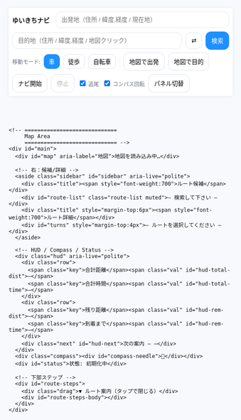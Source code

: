 <!doctype html>
<html lang="ja">
<head>
  <meta charset="utf-8" />
  <meta name="viewport" content="width=device-width,initial-scale=1,viewport-fit=cover" />
  <title>ゆいきちナビ — 超超完全版</title>

  <!-- Leaflet CSS -->
  <link rel="stylesheet" href="https://unpkg.com/leaflet@1.9.4/dist/leaflet.css" />

  <style>
    /* =============================
       1) Theme / Base
       ============================= */
    :root{
      --accent:#1e90ff;
      --bg:#f7f9fc;
      --ink:#111;
      --card:#fff;
      --muted:#6b7280;
      --ok:#2ecc71;
      --warn:#ff9800;
      --danger:#e53935;
    }
    html,body{
      height:100%;
      margin:0;
      background:var(--bg);
      color:var(--ink);
      font-family: system-ui,-apple-system,Segoe UI,Roboto,"Noto Sans JP",sans-serif;
      -webkit-font-smoothing:antialiased;
      -moz-osx-font-smoothing:grayscale;
    }
    #app{
      height:100%;
      display:flex;
      flex-direction:column;
    }

    /* =============================
       2) Top Toolbar (outside the map)
       ============================= */
    header.toolbar{
      background:var(--card);
      box-shadow:0 1px 8px rgba(0,0,0,.06);
      padding:8px;
      position:relative;
      z-index:1000;
    }
    .bar{
      display:flex;
      gap:8px;
      align-items:center;
      flex-wrap:wrap;
    }
    .brand{ font-weight:800; margin-right:6px }
    .ipt{
      padding:10px 12px;
      border:1px solid #e4e8ee;
      border-radius:12px;
      min-width:220px;
      flex:1 1 260px;
      background:#fff;
    }
    .btn{
      padding:10px 12px;
      border:1px solid #dfe3ea;
      border-radius:12px;
      background:#fff;
      cursor:pointer;
      user-select:none;
    }
    .btn.primary{ background:var(--accent); border-color:var(--accent); color:#fff }
    .btn.ghost{ background:transparent }
    .mode-btn{
      padding:6px 10px; border-radius:10px; border:1px solid #dfe3ea; background:#fff; cursor:pointer;
    }
    .mode-btn.active{ background:var(--accent); color:#fff; border-color:var(--accent) }
    .muted{ font-size:12px; color:var(--muted) }
    .collapse{ display:none }
    .divider{ width:1px; height:22px; background:#e9eef3; }

    /* =============================
       3) Map / Sidebar / HUD
       ============================= */
    #main{ position:relative; flex:1; min-height:460px; }
    #map{ position:absolute; inset:0; overflow:hidden; background:#eaeaea; }

    /* 右の候補/詳細（トグル可能） */
    .sidebar{
      position:absolute; right:12px; top:12px; z-index:1400;
      background:#fff; padding:10px; border-radius:14px;
      box-shadow:0 12px 30px rgba(0,0,0,0.12);
      width:360px; max-height:72vh; overflow:auto;
    }
    .sidebar.hidden{ display:none }
    .sidebar .title{
      display:flex; justify-content:space-between; align-items:center; margin-bottom:6px;
    }
    .route-item{
      padding:8px; border-radius:10px; border:1px solid #eee; margin-bottom:6px; cursor:pointer;
    }
    .route-item.selected{ background:var(--accent); color:#fff; border-color:var(--accent); font-weight:700 }
    .turn-step{ padding:6px; border-bottom:1px dashed #eee; }

    /* HUD（小型） */
    .hud{
      position:absolute; left:12px; bottom:12px; z-index:1500;
      background:rgba(255,255,255,0.92); padding:6px 8px; border-radius:10px;
      box-shadow:0 8px 20px rgba(0,0,0,.12);
      max-width:70vw;
    }
    .hud .row{ display:flex; gap:8px; align-items:baseline; flex-wrap:wrap }
    .hud .key{ font-size:11px; color:#666 }
    .hud .val{ font-weight:700; font-size:12px }
    .hud .next{ font-size:11px; color:#444; margin-top:2px }

    /* コンパス */
    .compass{
      position:absolute; right:12px; bottom:12px; z-index:1500;
      background:rgba(255,255,255,0.95); padding:6px;
      border-radius:50%; width:40px; height:40px; display:grid; place-items:center;
      box-shadow:0 6px 18px rgba(0,0,0,0.12);
      will-change: transform;
    }
    .compass > div{ transform-origin:center center }

    /* 状態表示 */
    #status{
      position:absolute; left:12px; top:12px; z-index:1500;
      background:rgba(255,255,255,0.95); padding:6px 8px; border-radius:10px;
      box-shadow:0 6px 18px rgba(0,0,0,0.12); font-size:12px
    }

    /* 下部ステップ（ボトムシート） */
    #route-steps{
      position:absolute; left:0; right:0; bottom:0; z-index:1401;
      background:rgba(255,255,255,0.96); border-top:1px solid #eee;
      max-height:42%; overflow:auto; padding:10px; display:none;
      backdrop-filter:saturate(1.2) blur(2px);
    }
    #route-steps .drag{ font-size:12px; color:#666; text-align:center; margin-bottom:4px }

    /* 現在地マーカー（進行方向矢印つき） */
    .marker-heading{
      position:relative;
      width:22px; height:22px; border-radius:50%;
      background:#1e90ff; border:2px solid #fff;
      box-shadow:0 0 0 2px rgba(30,144,255,.25);
      transform-origin:center center;
      will-change: transform;
    }
    .marker-heading::after{
      content:"";
      position:absolute;
      left:5px; top:-8px;
      width:0; height:0;
      border-left:6px solid transparent;
      border-right:6px solid transparent;
      border-bottom:10px solid #1e90ff;
      transform-origin:center;
    }

    /* Leaflet zoom buttons bigger on mobile */
    .leaflet-control-zoom{ transform-origin:top left }

    /* 回転する Pane のスムーズ化（GPU） */
    .leaflet-map-pane{
      will-change: transform;
      transform-origin: center center;
    }

    @media(max-width:900px){
      .ipt{ min-width:140px; flex:1 1 160px }
      .collapse{ display:inline-flex }
      .sidebar{ width:min(92vw,420px); top:auto; bottom:12px; max-height:46vh }
      .leaflet-control-zoom{ transform:scale(1.35) }
    }
    @media(min-width:901px){
      .leaflet-control-zoom{ transform:scale(1.15) }
    }
  </style>
</head>
<body>
  <div id="app">
    <!-- =============================
         Top Toolbar（地図の外・スマホで折りたたみ可）
         ============================= -->
    <header class="toolbar">
      <div class="bar">
        <div class="brand">ゆいきちナビ</div>
        <input id="from" class="ipt" placeholder="出発地（住所 / 緯度,経度 / 現在地）" />
        <input id="to" class="ipt" placeholder="目的地（住所 / 緯度,経度 / 地図クリック）" />
        <button id="swap" class="btn" title="入れ替え">⇄</button>
        <button id="search" class="btn primary">検索</button>
        <button id="toggle-more" class="btn collapse" aria-expanded="false">詳細 ▾</button>
      </div>
      <div id="more" class="bar" style="margin-top:6px">
        <div class="muted">移動モード:</div>
        <button class="mode-btn active" data-mode="driving" id="m-driv">車</button>
        <button class="mode-btn" data-mode="foot" id="m-foot">徒歩</button>
        <button class="mode-btn" data-mode="bike" id="m-bike">自転車</button>
        <span class="divider"></span>
        <button id="set-from-map" class="btn">地図で出発</button>
        <button id="set-to-map" class="btn">地図で目的</button>
        <span style="flex:1"></span>
        <button id="start-nav" class="btn">ナビ開始</button>
        <button id="stop-nav" class="btn" disabled>停止</button>
        <label class="muted"><input type="checkbox" id="chk-follow" checked> 追尾</label>
        <label class="muted"><input type="checkbox" id="chk-rotate" checked> コンパス回転</label>
        <button id="toggle-sidebar" class="btn" title="右パネルの表示/非表示">パネル切替</button>
      </div>
    </header>

    <!-- =============================
         Map Area
         ============================= -->
    <div id="main">
      <div id="map" aria-label="地図">地図を読み込み中…</div>

      <!-- 右：候補/詳細 -->
      <aside class="sidebar" id="sidebar" aria-live="polite">
        <div class="title"><span style="font-weight:700">ルート候補</span></div>
        <div id="route-list" class="route-list muted">— 検索して下さい —</div>
        <div class="title" style="margin-top:6px"><span style="font-weight:700">ルート詳細</span></div>
        <div id="turns" style="margin-top:4px">— ルートを選択してください —</div>
      </aside>

      <!-- HUD / Compass / Status -->
      <div class="hud" aria-live="polite">
        <div class="row">
          <span class="key">合計距離</span><span class="val" id="hud-total-dist">—</span>
          <span class="key">合計時間</span><span class="val" id="hud-total-time">—</span>
        </div>
        <div class="row">
          <span class="key">残り距離</span><span class="val" id="hud-rem-dist">—</span>
          <span class="key">到着まで</span><span class="val" id="hud-rem-time">—</span>
        </div>
        <div class="next" id="hud-next">次の案内 — —</div>
      </div>
      <div class="compass"><div id="compass-needle">🧭</div></div>
      <div id="status">状態: 初期化中</div>

      <!-- 下部ステップ -->
      <div id="route-steps">
        <div class="drag">▼ ルート案内（タップで閉じる）</div>
        <div id="route-steps-body"></div>
      </div>
    </div>
  </div>

  <!-- Leaflet / Turf -->
  <script src="https://unpkg.com/leaflet@1.9.4/dist/leaflet.js"></script>
  <script src="https://cdn.jsdelivr.net/npm/@turf/turf@6/turf.min.js"></script>

  <script>
  // =====================================================================
  // ゆいきちナビ — 超超完全版（省略なしフルコード）
  // ・ナビ中のみ地図回転（スムーズ）
  // ・現在地は常にど真ん中（look-aheadはデフォルトOFF）
  // ・次の案内の音声読み上げ
  // ・曲がり点マーカーは非表示（設定でON可）
  // ・上部UIは地図の外 / 右パネル / 下部ボトムシート
  // ・コンパス針＆現在地矢印はスムーズ
  // =====================================================================

  // 再初期化ガード
  if (window.__YK_ULTRA_INIT__) {
    console.warn('Already initialized');
  } else {
    window.__YK_ULTRA_INIT__ = true;

    (function(){

      // =============================
      // 設定（必要ならここだけ変更）
      // =============================
      const CFG = {
        SHOW_TURN_MARKERS: false,      // 変な青点が嫌なら false（要望に合わせデフォルトfalse）
        SPEAK_NEXT_AT_METERS: 60,      // 次の案内を読む距離閾値
        SPEED_KMH: { foot: 4.8, bike: 16, driving: 42 },
        TILE_KEEP_BUFFER: 6,           // 回転時のタイル余裕（茶色防止）
        MAP_ROTATE_SCALE: 1.06,        // 回転時のわずかな拡大（角隠し）
        ROTATE_ONLY_WHEN_NAV: true,    // ナビ中のみ地図回転
        HEADING_FLIP: false,           // 向きが逆に感じる場合 true に（端末差対策）
        SMOOTH_ALPHA: 0.10,            // 方位スムージング（0.0〜1.0 小さいほど滑らか）
        FOLLOW_MIN_ZOOM: 15,           // 追尾時の最低ズーム
        FOLLOW_MAX_ZOOM: 17,
        LOOK_AHEAD_PX: 0,              // 先読みオフセット（0=使わない）。例: 60 で画面上方へ寄せる
      };

      // =============================
      // State
      // =============================
      const S = {
        // Leaflet
        map: null,
        from: null, to: null,
        routes: [],
        routeLayers: [],
        progressLayer: null,
        selected: -1,

        // Markers
        curMarker: null,

        // Nav / Orientation
        nav: false,
        watchId: null,
        follow: true,
        rotate: true, // UIチェックボックス
        useDummy: false,

        // Heading (deg)
        headingRaw: 0,        // センサー生値
        headingView: 0,       // 画面用にスムーズ化した値（0=N, 時計回り）
        lastHeadingTs: 0,

        // Rotation
        rotationActive: false,
        mapPane: null,
        curMapRotation: 0,    // 実際に適用済みの回転角
        targetMapRotation: 0, // 目標角（＝ -headingView）

        // Progress / reroute
        lastSnapIdx: 0,
        lastRerouteTs: 0,

        // Prev pos
        _prev: null,
      };

      // =============================
      // Elements
      // =============================
      const E = {
        from: qs('#from'), to: qs('#to'), swap: qs('#swap'), search: qs('#search'),
        modes: qsa('.mode-btn'), setFromMap: qs('#set-from-map'), setToMap: qs('#set-to-map'),
        routeList: qs('#route-list'), turns: qs('#turns'), status: qs('#status'),
        startNav: qs('#start-nav'), stopNav: qs('#stop-nav'),
        hudTotalDist: qs('#hud-total-dist'), hudTotalTime: qs('#hud-total-time'),
        hudRemDist: qs('#hud-rem-dist'), hudRemTime: qs('#hud-rem-time'), hudNext: qs('#hud-next'),
        chkFollow: qs('#chk-follow'), chkRotate: qs('#chk-rotate'),
        compass: qs('#compass-needle'), sidebar: qs('#sidebar'),
        stepsSheet: qs('#route-steps'), stepsBody: qs('#route-steps-body'),
        toggleMore: qs('#toggle-more'), more: qs('#more'), toggleSidebar: qs('#toggle-sidebar'),
      };

      // =============================
      // Utilities
      // =============================
      function qs(s){ return document.querySelector(s) }
      function qsa(s){ return Array.from(document.querySelectorAll(s)) }
      function setStatus(msg, isErr){
        E.status.textContent = '状態: ' + msg;
        E.status.style.color = isErr ? 'red' : '#111';
        console.log('[YK]', msg);
      }
      function clamp(v,min,max){ return Math.max(min, Math.min(max,v)) }
      function norm360(d){ if(typeof d!=='number'||Number.isNaN(d)) return 0; return (d%360+360)%360 }
      function lerp(a,b,t){ return a + (b-a)*t }
      function shortestAngleDiff(a,b){
        // a->b の最短角度差（-180..+180）
        let d = (b - a + 540) % 360 - 180;
        return d;
      }
      function easeAngleToward(current, target, alpha){
        const d = shortestAngleDiff(current, target);
        return norm360(current + d * alpha);
      }
      function formatDist(m){ return m>=1000 ? (m/1000).toFixed(2)+' km' : Math.round(m)+' m' }
      function formatDuration(sec){
        if(sec==null) return '—';
        const s=Math.round(sec); const h=Math.floor(s/3600); const m=Math.round((s%3600)/60);
        return h>0? `${h}時間${m}分` : `${m}分`;
      }
      function etaSeconds(meters, mode){
        const v = (CFG.SPEED_KMH[mode] || CFG.SPEED_KMH.driving);
        return (meters/1000)/v*3600;
      }

      function jpInstruction(step){
        if(!step||!step.maneuver) return '直進';
        const m=step.maneuver, type=m.type||'', mod=m.modifier||'', name=step.name?`（${step.name}）`:'';
        const round=`${m.exit? m.exit+' 番目の出口':''}`;
        const dir=({left:'左方向','slight left':'やや左方向','sharp left':'大きく左方向',
                    right:'右方向','slight right':'やや右方向','sharp right':'大きく右方向',
                    straight:'直進',uturn:'Uターン'})[mod]||'';
        let t='進む';
        switch(type){
          case 'depart': t='出発'; break;
          case 'arrive': t='目的地に到着'; break;
          case 'turn': t=dir||'曲がる'; break;
          case 'new name': t='道なりに進む'; break;
          case 'merge': t='合流'; break;
          case 'on ramp': t='入口から進入'; break;
          case 'off ramp': t='出口で出る'; break;
          case 'roundabout': case 'rotary': t=`環状交差点で${round||'目的の出口'}へ`; break;
          case 'roundabout turn': t=`環状交差点で${dir}`; break;
          case 'fork': t=`分岐で${dir}`; break;
          case 'end of road': t=`突き当たりで${dir}`; break;
          case 'continue': t='直進'; break;
          case 'use lane': t='車線に従う'; break;
        }
        return `${t}${name}`.trim();
      }

      function speakJa(t){
        if(!window.speechSynthesis) return;
        try{
          const u = new SpeechSynthesisUtterance(t);
          u.lang = 'ja-JP';
          window.speechSynthesis.cancel();
          window.speechSynthesis.speak(u);
        }catch(e){}
      }

      // =============================
      // Map init
      // =============================
      const map = L.map('map', {
        center:[35.681236,139.767125],
        zoom:5,
        zoomControl:true,
      });
      // keepBuffer を厚めにして、回転時の茶色（空白）を極力抑制
      const base = L.tileLayer('https://{s}.tile.openstreetmap.org/{z}/{x}/{y}.png',{
        maxZoom:19,
        attribution:'© OpenStreetMap contributors',
        keepBuffer: CFG.TILE_KEEP_BUFFER,
        updateWhenIdle: false,
        updateWhenZooming: true,
      }).addTo(map);

      S.map = map;
      S.mapPane = map.getPane('mapPane'); // .leaflet-map-pane DOM要素

      // =============================
      // Markers
      // =============================
      function ensureCurMarker(lat,lon){
        const html = `<div class="marker-heading"></div>`;
        if(!S.curMarker){
          S.curMarker = L.marker([lat,lon],{
            icon: L.divIcon({html, className:'', iconSize:[22,22]}),
            title:'現在地'
          }).addTo(map);
        }
        S.curMarker.setLatLng([lat,lon]);
      }
      function rotateMarkerScreen(deg){
        // 現在地マーカーの内部DIVを回転
        try{
          const el = S.curMarker && S.curMarker.getElement() && S.curMarker.getElement().querySelector('.marker-heading');
          if(el){ el.style.transform = `rotate(${deg}deg)`; }
        }catch(e){}
      }

      // =============================
      // Map Rotation (CSS transform on mapPane)
      // =============================
      function applyMapRotation(deg){
        // スムーズに回すため、scale 少しかけて角隠し
        const scale = (S.rotationActive ? CFG.MAP_ROTATE_SCALE : 1);
        S.mapPane.style.transform = `rotate(${deg}deg) scale(${scale})`;
      }

      function setRotationActive(active){
        if(S.rotationActive === active) return;
        S.rotationActive = active;
        if(!active){
          S.targetMapRotation = 0;
        }
        // レイアウトを安定させる
        requestAnimationFrame(()=> map.invalidateSize({debounceMoveend:true}));
      }

      // =============================
      // Geocode / Parse
      // =============================
      function parseLatLon(q){
        if(!q) return null;
        const m = q.trim().match(/^(-?\d+(?:\.\d+)?)[,\s]+(-?\d+(?:\.\d+)?)/);
        if(m) return {lat:parseFloat(m[1]), lon:parseFloat(m[2]), display_name:`${parseFloat(m[1]).toFixed(5)}, ${parseFloat(m[2]).toFixed(5)}`};
        return null;
      }
      async function geocode(q){
        const p=parseLatLon(q); if(p) return p;
        const url='https://nominatim.openstreetmap.org/search?format=json&limit=5&q='+encodeURIComponent(q);
        try{
          const ctrl=new AbortController(); const t=setTimeout(()=>ctrl.abort(),8000);
          const res=await fetch(url,{signal:ctrl.signal, headers:{'Accept-Language':'ja'}});
          clearTimeout(t);
          if(!res.ok) throw new Error('HTTP '+res.status);
          const j=await res.json();
          if(j&&j.length>0) return {lat:+j[0].lat, lon:+j[0].lon, display_name:j[0].display_name};
          return null;
        }catch(e){ console.warn('geocode fail',e); return null; }
      }

      async function fetchRoutes(from,to,mode){
        const profile = mode==='driving'?'driving': mode==='foot'?'foot':'bicycle';
        const url=`https://router.project-osrm.org/route/v1/${profile}/${from.lon},${from.lat};${to.lon},${to.lat}?overview=full&geometries=geojson&steps=true&alternatives=true`;
        try{
          const ctrl=new AbortController(); const t=setTimeout(()=>ctrl.abort(),12000);
          const res=await fetch(url,{signal:ctrl.signal});
          clearTimeout(t);
          if(!res.ok) throw new Error('HTTP '+res.status);
          const j=await res.json();
          if(j && j.code==='Ok' && j.routes && j.routes.length>0) return j.routes;
          return null;
        }catch(e){ console.warn('fetchRoutes fail',e); return null; }
      }

      // =============================
      // Route draw / select
      // =============================
      function clearRoutes(){
        S.routeLayers.forEach(l=>{ try{ map.removeLayer(l) }catch{} });
        S.routeLayers = [];
        if(S.progressLayer){ try{ map.removeLayer(S.progressLayer) }catch{}; S.progressLayer=null; }
        E.routeList.innerHTML = '';
        E.turns.innerHTML = '';
        S.routes = []; S.selected=-1;
        E.hudTotalDist.textContent='—'; E.hudTotalTime.textContent='—';
        E.hudRemDist.textContent='—'; E.hudRemTime.textContent='—';
        qs('#route-steps').style.display='none';
      }

      function drawRoutes(routes){
        clearRoutes();
        S.routes = routes;

        routes.forEach((r,i)=>{
          const coords = r.geometry.coordinates.map(c=>[c[1],c[0]]);
          const line = L.polyline(coords,{
            color: i===0?'#1e90ff':'#888',
            weight: i===0? 7:5,
            opacity: i===0? 0.95:0.45
          }).addTo(map);
          line.on('click',()=> selectRoute(i));
          line.bindTooltip(`候補 ${i+1}｜${(r.distance/1000).toFixed(2)} km｜${formatDuration(etaSeconds(r.distance, getMode()))}`);
          S.routeLayers.push(line);

          // （要望）変な点＝ターンマーカーはデフォルト非表示
          if(CFG.SHOW_TURN_MARKERS){
            const steps=(r.legs&&r.legs[0]&&r.legs[0].steps)? r.legs[0].steps : [];
            const every=Math.max(1,Math.floor(steps.length/40));
            steps.forEach((s,idx)=>{
              if(!s.maneuver || s.maneuver.type==='depart') return;
              if(idx%every!==0 && s.maneuver.type!=='turn' && s.maneuver.type!=='arrive') return;
              const [lon,lat] = s.maneuver.location || [];
              if(lat==null) return;
              const marker=L.circleMarker([lat,lon],{radius:6,weight:2,color:'#1e90ff',fillColor:'#1e90ff',fillOpacity:.9});
              marker.bindTooltip(jpInstruction(s),{permanent:false,direction:'top',offset:[0,-6]});
              marker.addTo(map);
              // → SHOW_TURN_MARKERS=false なら作らない
            });
          }

          const div = document.createElement('div');
          div.className = 'route-item';
          if(i===0) div.classList.add('selected');
          div.textContent = `候補 ${i+1} — ${(r.distance/1000).toFixed(2)} km / ${formatDuration(etaSeconds(r.distance, getMode()))}`;
          div.addEventListener('click',()=> selectRoute(i));
          E.routeList.appendChild(div);
        });

        S.selected=0;
        selectRoute(0);
      }

      function selectRoute(i){
        if(i<0 || i>=S.routes.length) return;
        S.selected = i;

        S.routeLayers.forEach((l,idx)=>{
          l.setStyle({ color: idx===i?'#1e90ff':'#888', weight: idx===i?8:5, opacity: idx===i?0.98:0.4 });
          if(idx===i) l.bringToFront();
        });

        E.routeList.querySelectorAll('.route-item').forEach((n,idx)=> n.classList.toggle('selected', idx===i));

        const r = S.routes[i];
        const steps = r.legs[0].steps;
        renderTurns(steps);

        const coords = r.geometry.coordinates.map(c=>[c[1],c[0]]);
        map.fitBounds(L.latLngBounds(coords),{padding:[50,50]});

        E.hudTotalDist.textContent = (r.distance/1000).toFixed(2)+' km';
        E.hudTotalTime.textContent = formatDuration(etaSeconds(r.distance, getMode()));

        S.lastSnapIdx = 0;
        if(S.progressLayer){ try{ map.removeLayer(S.progressLayer) }catch{}; S.progressLayer=null; }
      }

      function renderTurns(steps){
        E.turns.innerHTML='';
        if(!steps || !steps.length){ E.turns.textContent='ターンバイターンデータがありません'; return; }
        const fr=document.createDocumentFragment();
        steps.forEach((s)=>{
          const node=document.createElement('div');
          node.className='turn-step';
          node.innerHTML=`<div><strong>${jpInstruction(s)}</strong></div><div class='muted'>距離: ${formatDist(s.distance)} ${s.name?'｜道路: '+s.name:''}</div>`;
          node.addEventListener('mouseenter',()=>{
            if(!s.maneuver||!s.maneuver.location) return;
            const [lon,lat] = s.maneuver.location;
            L.popup({autoClose:true, closeButton:false, offset:[0,-10]})
              .setLatLng([lat,lon])
              .setContent(`<b>${jpInstruction(s)}</b><div class='muted'>${formatDist(s.distance)} ${s.name? '｜'+s.name:''}</div>`)
              .openOn(map);
          });
          fr.appendChild(node);
        });
        E.turns.appendChild(fr);

        // bottom sheet
        const listHtml = steps.map((s,idx)=>`<li data-idx="${idx}">${jpInstruction(s)} <span class='muted'>${formatDist(s.distance||0)}</span></li>`).join('');
        E.stepsBody.innerHTML = `<ol>${listHtml}</ol>`;
        E.stepsSheet.style.display='block';
        E.stepsBody.querySelectorAll('li').forEach(li=> li.addEventListener('click',()=>{
          const s=steps[+li.dataset.idx];
          if(s&&s.maneuver){
            const [lon,lat]=s.maneuver.location;
            map.panTo([lat,lon]);
            L.popup().setLatLng([lat,lon]).setContent(`<b>${jpInstruction(s)}</b>`).openOn(map);
          }
        }));
      }

      // =============================
      // Navigation
      // =============================
      function startNavigation(){
        if(S.nav) return;
        if(!S.routes.length){ setStatus('先にルートを検索してください',true); return; }
        S.nav = true;
        setStatus('ナビ開始');
        E.startNav.disabled = true;
        E.stopNav.disabled = false;

        // ナビ中のみ地図回転
        if(CFG.ROTATE_ONLY_WHEN_NAV && S.rotate) setRotationActive(true);

        if(!navigator.geolocation){
          setStatus('位置情報非対応。ダミーを使用します',true);
          applyDummy();
          return;
        }
        try{
          S.watchId = navigator.geolocation.watchPosition(onNavPos, onNavErr, {
            enableHighAccuracy:true, maximumAge:1000, timeout:15000
          });
        }catch(e){
          console.warn(e);
          applyDummy();
        }
      }
      function stopNavigation(){
        if(!S.nav) return;
        S.nav = false;
        setStatus('ナビ停止');
        E.startNav.disabled=false; E.stopNav.disabled=true;

        try{
          if(S.watchId!=null){ navigator.geolocation.clearWatch(S.watchId); S.watchId=null; }
        }catch(e){}

        // 回転解除
        setRotationActive(false);
      }
      function onNavErr(err){
        console.warn('nav err',err);
        if(err && err.code===1){ setStatus('位置情報が許可されていません',true); }
      }

      function getMode(){
        const el = document.querySelector('.mode-btn.active');
        return el ? el.dataset.mode : 'driving';
      }
      function offRouteThreshold(){
        const m = getMode();
        return m==='foot'?30 : m==='bike'?50 : 100;
      }
      function rerouteCooldownMs(){ return 8000 }

      function updateProgressLayer(route, snapIdx){
        if(!route) return;
        const coords=route.geometry.coordinates;
        if(snapIdx<=0) return;
        const seg=coords.slice(0,Math.min(snapIdx+1,coords.length)).map(c=>[c[1],c[0]]);
        if(!S.progressLayer){
          S.progressLayer=L.polyline(seg,{color:varOk(), weight:8, opacity:.9}).addTo(map);
        } else {
          S.progressLayer.setLatLngs(seg);
        }
      }
      function varOk(){ return '#2ecc71' }

      function onNavPos(pos){
        const lat=pos.coords.latitude, lon=pos.coords.longitude;

        // ---- Headingの決定（センサー最新があればそれ、無ければ移動方向）
        let headingDeg = getStableHeading(lat, lon);
        ensureCurMarker(lat,lon);

        // ---- 追尾（現在地は常に中央、look-aheadがあれば前方に寄せる）
        if(S.follow){
          const z = clamp(map.getZoom(), CFG.FOLLOW_MIN_ZOOM, CFG.FOLLOW_MAX_ZOOM);
          map.setView([lat,lon], z, { animate:false }); // 中央固定（jitter防止でアニメ無）
          if(CFG.LOOK_AHEAD_PX){
            // 向いている方向へ画面上でオフセット（上方向へ）
            const rad = (headingDeg-0) * Math.PI/180;
            const dx = 0; // 横方向なし（必要なら Math.sin(rad)*px ）
            const dy = -CFG.LOOK_AHEAD_PX; // 画面上へ
            map.panBy([dx, dy], { animate:false });
          }
        }

        // ---- 地図の回転（ナビ中のみ & チェックON）
        if(S.rotate && (!CFG.ROTATE_ONLY_WHEN_NAV || S.nav)){
          setRotationActive(true);
          // 進行方向が画面の上になるよう、地図を -heading で回す
          S.targetMapRotation = -headingDeg;
        } else {
          setRotationActive(false);
          S.targetMapRotation = 0;
        }

        // ---- マーカーの向き
        if(S.rotationActive){
          // 地図を -heading 回しているので、マーカーは常に上（0deg）を向かせる
          rotateMarkerScreen(0);
        }else{
          // 地図を回さない場合は、マーカー自身を heading に合わせて回す
          rotateMarkerScreen(headingDeg);
        }

        // ---- 次の案内 / 進捗 / 残り
        const route=S.routes[S.selected];
        if(!route) return;
        const line=turf.lineString(route.geometry.coordinates);
        const pt=turf.point([lon,lat]);
        const snapped=turf.nearestPointOnLine(line, pt, {units:'meters'});
        const distTo=snapped.properties.dist;
        const snapIdx=snapped.properties.index||0;

        if(snapIdx>S.lastSnapIdx){ S.lastSnapIdx=snapIdx; updateProgressLayer(route,snapIdx); }

        const steps=route.legs[0].steps||[];
        let chosen=null;
        for(let i=0;i<steps.length;i++){
          const st=steps[i]; const loc=st.maneuver&&st.maneuver.location;
          if(!loc) continue;
          const d=turf.distance(turf.point([lon,lat]), turf.point([loc[0],loc[1]]), {units:'meters'});
          if(d>5){ chosen={index:i, step:st, dist:d}; break; }
        }
        if(!chosen && steps.length){ chosen={index:steps.length-1, step:steps[steps.length-1], dist:0}; }
        if(chosen){
          const msg=`${formatDist(chosen.dist)} 先、${jpInstruction(chosen.step)}`;
          E.hudNext.textContent=`次の案内 — ${msg}`;
          if(chosen.dist < CFG.SPEAK_NEXT_AT_METERS){ speakJa(msg); }
        }

        const totalDist=route.distance;
        const totalDur=etaSeconds(route.distance, getMode());
        const remLine=turf.lineString(route.geometry.coordinates.slice(snapIdx));
        const remKm=turf.length(remLine,{units:'kilometers'});
        const remM=Math.max(0,Math.round(remKm*1000));
        const remSec = totalDist>0 ? (totalDur*(remM/totalDist)) : 0;
        E.hudRemDist.textContent=formatDist(remM);
        E.hudRemTime.textContent=formatDuration(remSec);

        // ---- リルート
        const nowMs=Date.now();
        if(distTo>offRouteThreshold() && (nowMs-S.lastRerouteTs)>rerouteCooldownMs()){
          S.lastRerouteTs=nowMs;
          setStatus(`コース外（${Math.round(distTo)}m）。再検索…`);
          const cur={lat,lon}; const dest=S.to;
          if(dest){
            fetchRoutes(cur,dest,getMode()).then(rs=>{
              if(rs&&rs.length){
                drawRoutes(rs);
                setStatus('自動リルート完了');
                if(S.follow) map.setView([lat,lon], clamp(map.getZoom(), CFG.FOLLOW_MIN_ZOOM, CFG.FOLLOW_MAX_ZOOM), {animate:false});
              } else {
                setStatus('リルート失敗',true);
              }
            });
          }
        }
      }

      function getStableHeading(lat, lon){
        const now = Date.now();
        // 新しいセンサー値があるならそれ、なければ移動方向
        let h = S.headingView;
        const fresh = (now - S.lastHeadingTs) < 2500;
        if(!fresh && S._prev){
          const dy = lat - S._prev.lat, dx = lon - S._prev.lon;
          if(Math.abs(dy)+Math.abs(dx) > 1e-6){
            const mov = norm360(Math.atan2(dx, dy) * 180/Math.PI);
            h = mov;
          }
        }
        S._prev = {lat, lon};
        return h;
      }

      // =============================
      // Orientation (compass) — smoothing
      // =============================
      function updateHeadingFromSensor(deg){
        // 方向反転が必要な場合に対応
        let d = norm360(deg);
        if(CFG.HEADING_FLIP) d = norm360(360 - d);

        // スムージング
        // (角度の折り返しに対応した最短差でフィルタ)
        S.headingView = easeAngleToward(S.headingView, d, CFG.SMOOTH_ALPHA);
        S.headingRaw = d;
        S.lastHeadingTs = Date.now();

        // コンパス針（地図が回る時は針も上を指しがちなので、視覚的フィードバック用にほぼ同じ角度を回す）
        try{ E.compass.style.transform = `rotate(${S.headingView}deg)`; }catch(e){}

        // 地図回転目標も更新
        if(S.rotationActive || (!CFG.ROTATE_ONLY_WHEN_NAV && S.rotate)){
          S.targetMapRotation = -S.headingView;
        }
      }

      function initOrientation(){
        function screenAngle(){
          const a=(screen.orientation && typeof screen.orientation.angle==='number') ? screen.orientation.angle :
                   (typeof window.orientation==='number' ? window.orientation : 0);
          return a||0;
        }
        function fromAlpha(alpha){
          // alpha: z軸回転（0=北）。デバイス向き・スクリーン角度補正
          const base = norm360(360 - alpha + screenAngle());
          updateHeadingFromSensor(base);
        }
        function generic(e){
          const wh=(typeof e.webkitCompassHeading==='number' ? e.webkitCompassHeading : null);
          if(wh!=null && !Number.isNaN(wh)){
            updateHeadingFromSensor(wh); // Safari/iOS
          } else if(typeof e.alpha === 'number' && !Number.isNaN(e.alpha)){
            fromAlpha(e.alpha); // それ以外
          }
        }
        if(window.DeviceOrientationEvent && typeof DeviceOrientationEvent.requestPermission==='function'){
          document.body.addEventListener('click', function once(){
            DeviceOrientationEvent.requestPermission().then(st=>{
              if(st==='granted'){
                window.addEventListener('deviceorientation', generic,{passive:true});
                window.addEventListener('deviceorientationabsolute', generic,{passive:true});
              }
            }).catch(()=>{});
            document.body.removeEventListener('click', once);
          }, {once:true});
        } else if(window.DeviceOrientationEvent){
          window.addEventListener('deviceorientationabsolute', generic,{passive:true});
          window.addEventListener('deviceorientation', generic,{passive:true});
        }
        window.addEventListener('orientationchange', ()=>{ S.lastHeadingTs=0 }, {passive:true});
      }
      initOrientation();

      // =============================
      // Dummy location
      // =============================
      const DUMMY={lat:35.170915, lon:136.881537};
      function applyDummy(){
        S.useDummy = true;
        ensureCurMarker(DUMMY.lat,DUMMY.lon);
        map.setView([DUMMY.lat,DUMMY.lon],16, {animate:false});
        setStatus('ダミー位置を使用中');
      }

      // =============================
      // Inputs
      // =============================
      async function resolveFromInput(){
        const v=(E.from.value||'').trim();
        if(!v || v==='現在地' || v==='いま' || v.toLowerCase()==='current'){
          return await getCurrentLocation();
        }
        const g=await geocode(v);
        if(!g) throw new Error('出発地が見つかりません');
        return g;
      }
      async function resolveToInput(){
        const v=(E.to.value||'').trim();
        const g=parseLatLon(v) || (v? await geocode(v):null);
        if(!g) throw new Error('目的地が見つかりません');
        return g;
      }
      function getCurrentLocation(){
        return new Promise((res,rej)=>{
          if(!navigator.geolocation){ rej(new Error('この端末は位置情報に対応していません')); return; }
          navigator.geolocation.getCurrentPosition(p=> res({lat:p.coords.latitude, lon:p.coords.longitude, display_name:'現在地'}),
                                                   err=> rej(err),
                                                   {enableHighAccuracy:true, timeout:12000});
        });
      }

      // =============================
      // UI wiring
      // =============================
      E.swap.addEventListener('click',()=>{
        const a=E.from.value; E.from.value=E.to.value; E.to.value=a;
        const af=S.from; S.from=S.to; S.to=af;
      });

      E.modes.forEach(b=> b.addEventListener('click', async ()=>{
        E.modes.forEach(x=>x.classList.remove('active'));
        b.classList.add('active');
        if(S.from && S.to){
          setStatus('モード変更: 再検索…');
          const routes=await fetchRoutes(S.from,S.to,getMode());
          if(routes){ drawRoutes(routes); setStatus('モード変更を反映しました'); }
          else { setStatus('モード変更の反映に失敗',true); }
        }
      }));

      E.setFromMap.addEventListener('click',()=>{ S.mapClickMode='from'; setStatus('地図をタップして出発地を選んでください') });
      E.setToMap.addEventListener('click',()=>{ S.mapClickMode='to'; setStatus('地図をタップして目的地を選んでください') });

      map.on('click',(e)=>{
        if(S.mapClickMode==='from'){
          S.from={lat:e.latlng.lat, lon:e.latlng.lng, display_name:`${e.latlng.lat.toFixed(5)}, ${e.latlng.lng.toFixed(5)}`};
          E.from.value=S.from.display_name; S.mapClickMode=null; setStatus('出発地を設定しました');
        } else if(S.mapClickMode==='to'){
          S.to={lat:e.latlng.lat, lon:e.latlng.lng, display_name:`${e.latlng.lat.toFixed(5)}, ${e.latlng.lng.toFixed(5)}`};
          E.to.value=S.to.display_name; S.mapClickMode=null; setStatus('目的地を設定しました');
        }
      });

      E.search.addEventListener('click', async ()=>{
        try{
          setStatus('出発地を解決中...');
          const f=await resolveFromInput(); S.from=f;
          ensureCurMarker(f.lat,f.lon);
          setStatus('目的地を解決中...');
          const t=await resolveToInput(); S.to=t;
          setStatus('ルート検索中...');
          const rs=await fetchRoutes(f,t,getMode());
          if(!rs){ setStatus('ルート検索に失敗しました（外部API制限の可能性）', true); return; }
          drawRoutes(rs);
          setStatus('ルート候補を表示しました');
        }catch(e){ setStatus(e.message||'検索に失敗しました', true); }
      });

      E.startNav.addEventListener('click', startNavigation);
      E.stopNav.addEventListener('click', stopNavigation);

      E.chkFollow.addEventListener('change',()=>{ S.follow=E.chkFollow.checked; });
      E.chkRotate.addEventListener('change',()=>{
        S.rotate=E.chkRotate.checked;
        if(!S.rotate){
          setRotationActive(false);
          S.targetMapRotation = 0;
        } else {
          if(S.nav && CFG.ROTATE_ONLY_WHEN_NAV) setRotationActive(true);
        }
      });

      [E.from,E.to].forEach(i=> i.addEventListener('keydown', e=>{ if(e.key==='Enter') E.search.click(); }));

      // Sidebar toggle / More toggle / Bottom sheet
      E.toggleSidebar.addEventListener('click',()=>{ E.sidebar.classList.toggle('hidden'); });
      E.toggleMore.addEventListener('click',()=>{
        const open = E.more.style.display!=='none' && getComputedStyle(E.more).display!=='none';
        if(open){ E.more.style.display='none'; E.toggleMore.setAttribute('aria-expanded','false'); E.toggleMore.textContent='詳細 ▸'; }
        else { E.more.style.display='flex'; E.toggleMore.setAttribute('aria-expanded','true'); E.toggleMore.textContent='詳細 ▾'; }
      });
      qs('#route-steps').addEventListener('click',()=>{
        const s=qs('#route-steps');
        s.style.display = (s.style.display==='none' ? 'block':'none');
      });

      E.from.placeholder = '例: 現在地 / 名古屋駅 / 35.170915,136.881537';
      E.to.placeholder   = '例: 東京駅 / 35.681236,139.767125（地図クリックでも設定可）';

      setStatus('初期化完了 — 出発地と目的地を入力して検索してください');

      // =============================
      // Animation Loop（地図回転をスムーズに）
      // =============================
      function anim(){
        // 地図回転（なめらか）
        const cur = S.curMapRotation;
        const tgt = S.targetMapRotation;
        if(Math.abs(shortestAngleDiff(cur, tgt)) > 0.1){
          S.curMapRotation = easeAngleToward(cur, tgt, 0.18); // UI回転の追従速度
          applyMapRotation(S.curMapRotation);
        } else if(cur !== tgt){
          S.curMapRotation = tgt;
          applyMapRotation(S.curMapRotation);
        }
        requestAnimationFrame(anim);
      }
      requestAnimationFrame(anim);

      // =============================
      // Mini self tests（※変えない）
      // =============================
      (function(){
        function eq(name,a,b){ if(a!==b){ console.error('TEST FAIL',name,a,b) } else { console.log('TEST OK',name) } }
        eq('formatDist_500', formatDist(500), '500 m');
        eq('formatDist_1500', formatDist(1500), '1.50 km');
        eq('formatDuration_59m', formatDuration(59*60), '59分');
        eq('formatDuration_2h5m', formatDuration(2*3600+5*60), '2時間5分');
        const d=10000; const f=Math.round(etaSeconds(d,'foot')/60), b=Math.round(etaSeconds(d,'bike')/60), c=Math.round(etaSeconds(d,'driving')/60);
        if(!(f>b && b>c)) console.error('TEST FAIL eta order'); else console.log('TEST OK eta order');
      })();

      // =============================
      // Export (debug)
      // =============================
      window.__YK__ = { state:S, config:CFG, map };

    })();
  }
  </script>
</body>
</html>
